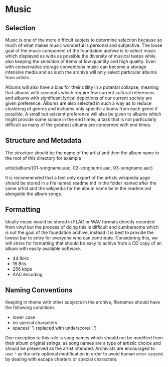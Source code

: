 # Music

## Selection

Music is one of the more difficult subjets to determine selection because so much of what makes music wonderful is personal and subjective. The loose goal of the music component of the foundation archive is to select music which displayed as wide as possible the diversity of musical tastes while also keeping the selection of items of low quantity and high quality. Even with conservative storage conventions music can become a storage intensive media and as such the archive will only select particular albums from artists.

Albums will also have a bias for their utility in a potental collapse, meaning that albums with concepts which require few current cultural references and albums with significant lyrical depictions of our current society are given preference. Albums are also selected in such a way as to reduce clustering of genres and includes only specific albums from each genre if possible. A small but existant preference will also be given to albums which might provide some solace in the end times, a task that is not particularly difficult as many of the greatest albums are concerned with end times.

## Structure and Metadata

The structure should be the name of the artist and then the album name in the root of this directory for example

artist/album/{01-songname.aac, 02-songname.aac, 03-songname.aac}

It is recommended that a text only export of the artists wikipedia page should be stored in a file named readme.md in the folder named after the same artist and the wikipedia for the album name be in the readme.md alongside the album songs.

## Formatting

Ideally music would be stored in FLAC or WAV formats directly recorded from vinyl but the process of doing this is difficult and cumbersome which is not the goal of the foundation archive, instead it is best to provide the lowest bar to entry for everyone who can contribute. Considering this, we will strive for formatting that should be easy to achive from a CD copy of an album with easily available software.

* 44.1kHz
* 16 Bits
* 256 kbps
* AAC encoding

## Naming Conventions

Keeping in theme with other subjects in the archive, filenames should have the following conditions

* lower case
* no special characters
* spaces(' ') replaced with underscore('_')

One exception to this rule is song names which should not be modified from their album original strings, as song names are a type of artistic choice and should be preserved as the artist intended. Archivists are encouraged to use `"` as the only optional modification in order to avoid human error caused by dealing with escape charters or special characters.